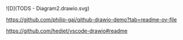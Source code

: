 ![D](TODS - Diagram2.drawio.svg)

https://github.com/philip-gai/github-drawio-demo?tab=readme-ov-file

https://github.com/hediet/vscode-drawio#readme

